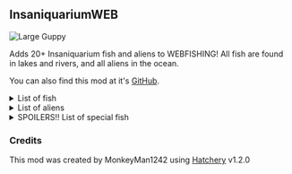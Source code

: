 ## InsaniquariumWEB

![Large Guppy](https://i.imgur.com/hT1mjQV.png)

Adds 20+ Insaniquarium fish and aliens to WEBFISHING! All fish are found in lakes and rivers, and all aliens in the ocean.

You can also find this mod at it's [GitHub](https://github.com/MonkeyMan1242/InsaniquariumWEB).

<details>
<summary>List of fish</summary>

| Name | Rarity |
| --- | --- |
| Small Guppy | <p>Common</p> |
| Medium Guppy | <p>Common</p> |
| Large Guppy | <p>Common</p> |
| King Guppy | <p>Very Rare</p> |
| Carnivore | <p>Uncommon</p> |
| Ultravore | <p>Rare</p> |
| Starcatcher | <p>Uncommon</p> |
| Guppycruncher | <p>Uncommon</p> |
| Beetlemuncher | <p>Uncommon</p> |

</details>

<details>
<summary>List of aliens</summary>

| Name | Rarity |
| --- | --- |
| Mini Sylvester | <p>Common</p> |
| Sylvester | <p>Uncommon</p> |
| Balrog | <p>Very Rare</p> |
| Pointy Bilaterus | <p>Rare</p> |
| Round Bilaterus | <p>Rare</p> |
| Gus | <p>Very Rare</p> |
| Psychosquid | <p>Very Rare</p> |

</details>

<details>
<summary>SPOILERS!! List of special fish</summary>

| Name | Rarity |
| --- | --- |
| Santa | <p>Very Rare</p> |
| Rocky | <p>Very Rare</p> |
| Ludwig | <p>Very Rare</p> |
| Kilgore | <p>Extremely Rare!</p> |

</details>

### Credits
This mod was created by MonkeyMan1242 using [Hatchery](https://github.com/coolbot100s/Hatchery) v1.2.0